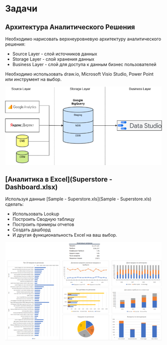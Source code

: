 # Задачи
## Архитектура Аналитического Решения
Необходимо нарисовать верхнеуровневую архитектуру аналитического решения:
- Source Layer - слой источников данных
- Storage Layer - слой хранения данных 
- Business Layer - слой для доступа к данным бизнес пользователей

Необходимо использовать draw.io, Microsoft Visio Studio, Power Point или инструмент на выбор. 

![architecture](architecture.png)

## [Аналитика в Excel](Superstore - Dashboard.xlsx)
Используя данные [Sample - Superstore.xls](Sample - Superstore.xls) сделать:
- Использовать Lookup
- Построить Сводную таблицу
- Построить примеры отчетов
- Создать дашборд
- И другая функциональность Excel на ваш выбор.

![](dashboard.png)
